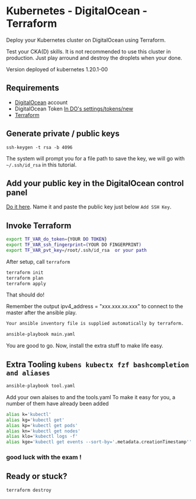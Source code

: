 # Kubernetes - DigitalOcean - Terraform

Deploy your Kubernetes cluster on DigitalOcean using Terraform.

Test your CKA(D) skills. It is not recommended to use this cluster in production.
Just play arround and destroy the droplets when your done.

Version deployed of kubernetes 1.20.1-00

## Requirements

* [DigitalOcean](https://www.digitalocean.com/) account
* DigitalOcean Token [In DO's settings/tokens/new](https://cloud.digitalocean.com/settings/tokens/new)
* [Terraform](https://www.terraform.io/)


## Generate private / public keys

```
ssh-keygen -t rsa -b 4096
```

The system will prompt you for a file path to save the key, we will go with `~/.ssh/id_rsa` in this tutorial.

## Add your public key in the DigitalOcean control panel

[Do it here](https://cloud.digitalocean.com/settings/security). Name it and paste the public key just below `Add SSH Key`.


## Invoke Terraform


```bash
export TF_VAR_do_token={YOUR DO TOKEN}
export TF_VAR_ssh_fingerprint=(YOUR DO FINGERPRINT)
export TF_VAR_pvt_key=/root/.ssh/id_rsa  or your path
```

After setup, call `terraform`

```bash
terraform init
terraform plan
terraform apply
```

That should do!

Remember the output ipv4_address = "xxx.xxx.xx.xxx" to connect to the master after the ansible play.

```bash
Your ansible inventory file is supplied automatically by terraform.

ansible-playbook main.yaml
```

You are good to go. Now, install the extra stuff to make life easy.

## Extra Tooling `kubens kubectx fzf bashcompletion and aliases`
```bash
ansible-playbook tool.yaml
```
Add your own alaises to and the tools.yaml
To make it easy for you, a number of them have already been added
```bash
alias k='kubectl'
alias kg='kubectl get'
alias kp='kubectl get pods'
alias kn='kubectl get nodes'
alias klo='kubectl logs -f'
alias kge='kubectl get events --sort-by='.metadata.creationTimestamp''
```

### good luck with the exam !

## Ready or stuck?
```bash
terraform destroy
```


